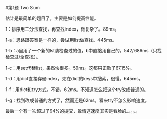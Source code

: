 #第1题 Two Sum

估计是最简单的题目了，主要是如何提高性能。

1：排序用二分法查找，再查找index，做复杂了。89ms。

1-a：思路跟答案是一样的，尝试用list做查找。445ms。

1-b：a里用了一个新的lst装检查过的值，b中直接用自己的。542/686ms（只找检查过/全查找）。

1-c：用set代替list，果然快很多。59ms。这都只击败了67.15%。

1-d：用dict直接存储index，先在dict的keys中搜索，很慢。645ms。

1-f：用dict和try方式。不错，62ms。不知道怎么把这个try改成普通的。

1-g：找到改成普通的方式了，然而还是62ms。看来try不怎么影响速度。

最后一个有一次超过了94%的提交，敢情这速度其实是看脸的。。。。。
